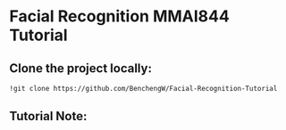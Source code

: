 # Facial Recognition MMAI844 Tutorial

## Clone the project locally:
```bash
!git clone https://github.com/BenchengW/Facial-Recognition-Tutorial
```

## Tutorial Note:
